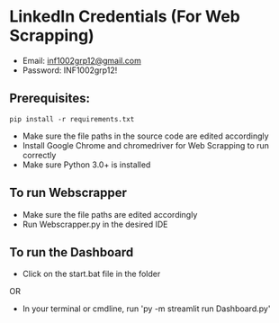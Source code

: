 # LinkedIn Credentials (For Web Scrapping)
- Email: inf1002grp12@gmail.com
- Password: INF1002grp12!

## Prerequisites:
```pip install -r requirements.txt ```
- Make sure the file paths in the source code are edited accordingly
- Install Google Chrome and chromedriver for Web Scrapping to run correctly
- Make sure Python 3.0+ is installed

## To run Webscrapper
- Make sure the file paths are edited accordingly
- Run Webscrapper.py in the desired IDE

## To run the Dashboard 
- Click on the start.bat file in the folder

OR

- In your terminal or cmdline, run 'py -m streamlit run Dashboard.py'

